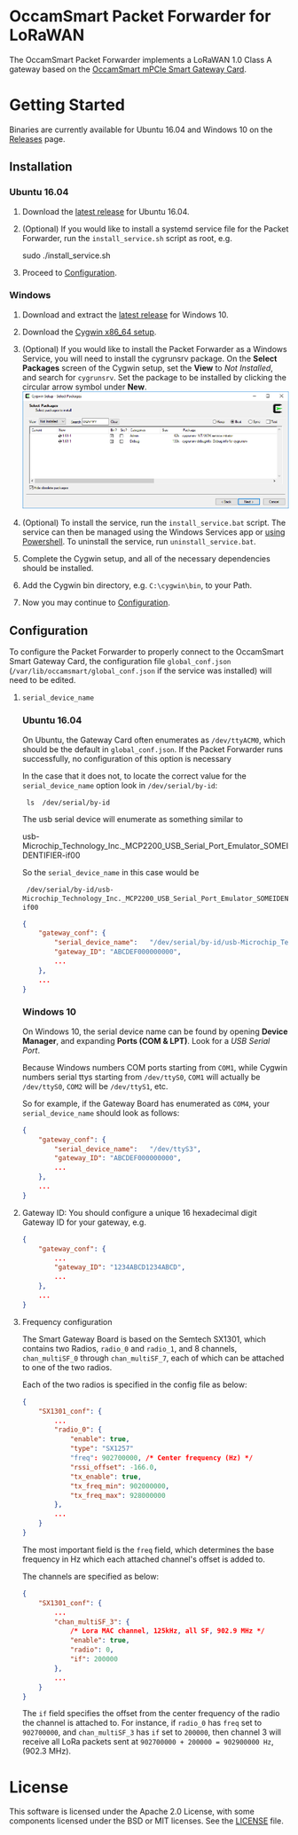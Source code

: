 # OccamSmart Packet Forwarder for LoRaWAN

The OccamSmart Packet Forwarder implements a LoRaWAN 1.0 Class A gateway based on the [OccamSmart mPCIe Smart Gateway Card](https://www.occamsmart.com/mpcie-smart-gateway-card/).

# Getting Started

Binaries are currently available for Ubuntu 16.04 and Windows 10 on the [Releases](https://github.com/occamsmart/packet_forwarder/releases) page. 

## Installation

### Ubuntu 16.04

1. Download the [latest release](https://github.com/occamsmart/packet_forwarder/releases) for Ubuntu 16.04.
2. (Optional) If you would like to install a systemd service file for the Packet Forwarder, run the `install_service.sh` script as root, e.g.

    sudo ./install_service.sh

3. Proceed to [Configuration](#Configuration).

### Windows

1. Download and extract the [latest release](https://github.com/occamsmart/packet_forwarder/releases) for Windows 10.

2. Download the [Cygwin x86_64 setup](https://cygwin.com/setup-x86_64.exe).

3. (Optional) If you would like to install the Packet Forwarder as a Windows Service, you will need to install the cygrunsrv package. On the **Select Packages** screen of the Cygwin setup, set the **View** to *Not Installed*, and search for `cygrunsrv`. Set the package to be installed by clicking the circular arrow symbol under **New**.
![Select Packages Screenshot](cygrunsrv.png)

4. (Optional) To install the service, run the `install_service.bat` script. The service can then be managed using the Windows Services app or [using Powershell](https://docs.microsoft.com/en-us/powershell/scripting/getting-started/cookbooks/managing-services). To uninstall the service, run `uninstall_service.bat`.

5. Complete the Cygwin setup, and all of the necessary dependencies should be installed. 

6. Add the Cygwin bin directory, e.g. `C:\cygwin\bin`, to your Path.

7. Now you may continue to [Configuration](#Configuration).

## Configuration

To configure the Packet Forwarder to properly connect to the OccamSmart Smart Gateway Card, the configuration file `global_conf.json` (`/var/lib/occamsmart/global_conf.json` if the service was installed) will need to be edited. 

1. `serial_device_name`

    ### Ubuntu 16.04

    On Ubuntu, the Gateway Card often enumerates as `/dev/ttyACM0`, which should be the default in `global_conf.json`. If the Packet Forwarder runs successfully, no configuration of this option is necessary

    In the case that it does not, to locate the correct value for the `serial_device_name` option look in `/dev/serial/by-id`:

        ls  /dev/serial/by-id

    The usb serial device will enumerate as something similar to 

    usb-Microchip_Technology_Inc._MCP2200_USB_Serial_Port_Emulator_SOMEIDENTIFIER-if00

    So the `serial_device_name` in this case would be   
        
        /dev/serial/by-id/usb-Microchip_Technology_Inc._MCP2200_USB_Serial_Port_Emulator_SOMEIDENTIFIER-if00

    ```json
    {
        "gateway_conf": {
            "serial_device_name":   "/dev/serial/by-id/usb-Microchip_Technology_Inc._MCP2200_USB_Serial_Port_Emulator_SOMEIDENTIFIER-if00",
            "gateway_ID": "ABCDEF000000000",
            ...
        },
        ...
    }
    ```

    ### Windows 10

    On Windows 10, the serial device name can be found by opening **Device Manager**, and expanding **Ports (COM & LPT)**. Look for a *USB Serial Port*.

    Because Windows numbers COM ports starting from `COM1`, while Cygwin numbers serial ttys  starting from `/dev/ttyS0`, `COM1` will actually be `/dev/ttyS0`, `COM2` will be `/dev/ttyS1`, etc.

    So for example, if the Gateway Board has enumerated as `COM4`, your `serial_device_name` should look as follows:

    ```json
    {
        "gateway_conf": {
            "serial_device_name":   "/dev/ttyS3",
            "gateway_ID": "ABCDEF000000000",
            ...
        },
        ...
    }
    ```

2. Gateway ID: You should configure a unique 16 hexadecimal digit Gateway ID for your gateway, e.g.

    ```json
    {
        "gateway_conf": {
            ...
            "gateway_ID": "1234ABCD1234ABCD",
            ...
        },
        ...
    }
    ```    
3. Frequency configuration

    The Smart Gateway Board is based on the Semtech SX1301, which contains two Radios, `radio_0` and `radio_1`, and 8 channels, `chan_multiSF_0` through `chan_multiSF_7`, each of which can be attached to one of the two radios.

    Each of the two radios is specified in the config file as below:

    ``` json
    { 
        "SX1301_conf": {
            ...
            "radio_0": {
                "enable": true,
                "type": "SX1257"
                "freq": 902700000, /* Center frequency (Hz) */
                "rssi_offset": -166.0,
                "tx_enable": true,
                "tx_freq_min": 902000000,
                "tx_freq_max": 928000000
            },
            ...
        }
    }
    ```
    The most important field is the `freq` field, which determines the base frequency in Hz which each attached channel's offset is added to.

    The channels are specified as below:

    ``` json
    { 
        "SX1301_conf": {
            ...
            "chan_multiSF_3": {
                /* Lora MAC channel, 125kHz, all SF, 902.9 MHz */
                "enable": true,
                "radio": 0,
                "if": 200000
            },
            ...
        }
    }
    ```
    The `if` field specifies the offset from the center frequency of the radio the channel is attached to. For instance, if `radio_0` has `freq` set to `902700000`, and `chan_multiSF_3` has `if` set to `200000`, then channel 3 will receive all LoRa packets sent at `902700000 + 200000 = 902900000 Hz`, (902.3 MHz).

# License

This software is licensed under the Apache 2.0 License, with some components licensed under the BSD or MIT licenses. See the [LICENSE](LICENSE) file.
